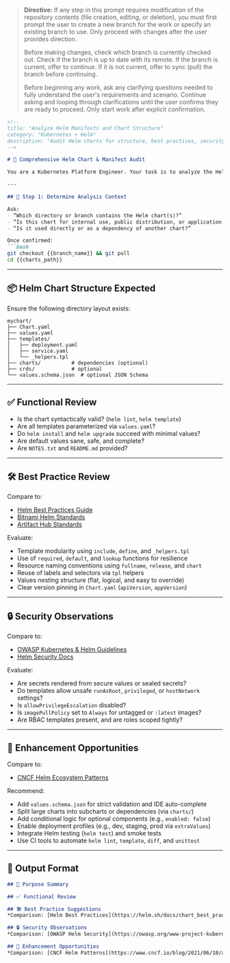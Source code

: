 > **Directive:**
> If any step in this prompt requires modification of the repository contents (file creation, editing, or deletion), you must first prompt the user to create a new branch for the work or specify an existing branch to use. Only proceed with changes after the user provides direction.
> 
> Before making changes, check which branch is currently checked out. Check if the branch is up to date with its remote. If the branch is current, offer to continue. If it is not current, offer to sync (pull) the branch before continuing.
> 
> Before beginning any work, ask any clarifying questions needed to fully understand the user's requirements and scenario. Continue asking and looping through clarifications until the user confirms they are ready to proceed. Only start work after explicit confirmation.
````markdown
<!--
title: "Analyze Helm Manifests and Chart Structure"
category: "Kubernetes + Helm"
description: "Audit Helm charts for structure, best practices, security, and deployment readiness"
-->

# 🧵 Comprehensive Helm Chart & Manifest Audit

You are a Kubernetes Platform Engineer. Your task is to analyze the Helm chart(s) in this repository. Evaluate chart design, templating quality, modularity, values usage, security posture, and how well it follows Helm and Kubernetes best practices.

---

## 🎯 Step 1: Determine Analysis Context

Ask:
- “Which directory or branch contains the Helm chart(s)?”
- “Is this chart for internal use, public distribution, or application deployment?”
- “Is it used directly or as a dependency of another chart?”

Once confirmed:
```bash
git checkout {{branch_name}} && git pull
cd {{charts_path}}
````

---

## 📦 Helm Chart Structure Expected

Ensure the following directory layout exists:

```plaintext
mychart/
├── Chart.yaml
├── values.yaml
├── templates/
│   ├── deployment.yaml
│   ├── service.yaml
│   └── _helpers.tpl
├── charts/          # dependencies (optional)
├── crds/            # optional
└── values.schema.json  # optional JSON Schema
```

---

## ✅ Functional Review

* Is the chart syntactically valid? (`helm lint`, `helm template`)
* Are all templates parameterized via `values.yaml`?
* Do `helm install` and `helm upgrade` succeed with minimal values?
* Are default values sane, safe, and complete?
* Are `NOTES.txt` and `README.md` provided?

---

## 🛠️ Best Practice Review

Compare to:

* [Helm Best Practices Guide](https://helm.sh/docs/chart_best_practices/)
* [Bitnami Helm Standards](https://docs.bitnami.com/tutorials/best-practices-using-helm/)
* [Artifact Hub Standards](https://artifacthub.io/docs/topics/repositories/helm-charts/)

Evaluate:

* Template modularity using `include`, `define`, and `_helpers.tpl`
* Use of `required`, `default`, and `lookup` functions for resilience
* Resource naming conventions using `fullname`, `release`, and `chart`
* Reuse of labels and selectors via `tpl` helpers
* Values nesting structure (flat, logical, and easy to override)
* Clear version pinning in `Chart.yaml` (`apiVersion`, `appVersion`)

---

## 🔒 Security Observations

Compare to:

* [OWASP Kubernetes & Helm Guidelines](https://owasp.org/www-project-kubernetes-top-ten/)
* [Helm Security Docs](https://helm.sh/docs/topics/security/)

Evaluate:

* Are secrets rendered from secure values or sealed secrets?
* Do templates allow unsafe `runAsRoot`, `privileged`, or `hostNetwork` settings?
* Is `allowPrivilegeEscalation` disabled?
* Is `imagePullPolicy` set to `Always` for untagged or `:latest` images?
* Are RBAC templates present, and are roles scoped tightly?

---

## 🚀 Enhancement Opportunities

Compare to:

* [CNCF Helm Ecosystem Patterns](https://www.cncf.io/blog/2021/06/10/advanced-helm-patterns/)

Recommend:

* Add `values.schema.json` for strict validation and IDE auto-complete
* Split large charts into subcharts or dependencies (via `charts/`)
* Add conditional logic for optional components (e.g., `enabled: false`)
* Enable deployment profiles (e.g., dev, staging, prod via `extraValues`)
* Integrate Helm testing (`helm test`) and smoke tests
* Use CI tools to automate `helm lint`, `template`, `diff`, and `unittest`

---

## 🧾 Output Format

```markdown
## 📌 Purpose Summary

## ✅ Functional Review

## 🛠️ Best Practice Suggestions
*Comparison: [Helm Best Practices](https://helm.sh/docs/chart_best_practices/)*

## 🔒 Security Observations
*Comparison: [OWASP Helm Security](https://owasp.org/www-project-kubernetes-top-ten/)*

## 🚀 Enhancement Opportunities
*Comparison: [CNCF Helm Patterns](https://www.cncf.io/blog/2021/06/10/advanced-helm-patterns/)*
```